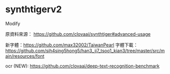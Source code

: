 # synthtigerv2
Modify

原資料來源： https://github.com/clovaai/synthtiger#advanced-usage

新字體：https://github.com/max32002/TaiwanPearl
字體下載： https://github.com/sih4sing5hong5/han3_ji7_tsoo1_kian3/tree/master/src/main/resources/font

ocr (NEW):  https://github.com/clovaai/deep-text-recognition-benchmark
